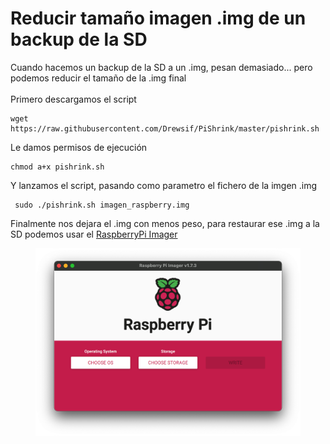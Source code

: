 # Reducir tamaño imagen .img de un backup de la SD

Cuando hacemos un backup de la SD a un .img, pesan demasiado... pero podemos reducir el tamaño de la .img final\
\
Primero descargamos el script

```shell
wget https://raw.githubusercontent.com/Drewsif/PiShrink/master/pishrink.sh
```

Le damos permisos de ejecución

```shell
chmod a+x pishrink.sh
```

Y lanzamos el script, pasando como parametro el fichero de la imgen .img

```shell
 sudo ./pishrink.sh imagen_raspberry.img
```

Finalmente nos dejara el .img con menos peso, para restaurar ese .img a la SD podemos usar el [RaspberryPi Imager](https://www.raspberrypi.com/software/)

<figure><img src="../.gitbook/assets/image (5) (2).png" alt=""><figcaption></figcaption></figure>

